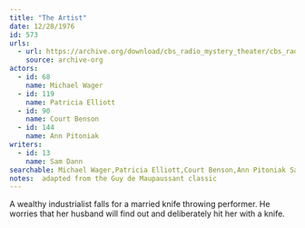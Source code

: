 ```yaml
---
title: "The Artist"
date: 12/28/1976
id: 573
urls: 
  - url: https://archive.org/download/cbs_radio_mystery_theater/cbs_radio_mystery_theater-0551-0600.zip/cbs_radio_mystery_theater-0551-0600%2Fcbsrmt_0573_the_artist.mp3
    source: archive-org
actors:  
  - id: 68
    name: Michael Wager  
  - id: 119
    name: Patricia Elliott  
  - id: 90
    name: Court Benson  
  - id: 144
    name: Ann Pitoniak
writers:  
  - id: 13
    name: Sam Dann
searchable: Michael Wager,Patricia Elliott,Court Benson,Ann Pitoniak Sam Dann
notes:  adapted from the Guy de Maupaussant classic
---
```

A wealthy industrialist falls for a married knife throwing performer. He worries that her husband will find out and deliberately hit her with a knife.
